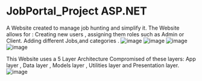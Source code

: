 # JobPortal_Project ASP.NET
A Website created to manage job hunting and simplify it.
The Website allows for :
Creating new users , assigning them roles such as Admin or Client.
Adding different Jobs,and categories .
![image](https://user-images.githubusercontent.com/34380779/226344367-4d14c1ff-8d3d-4625-937b-4c4d6fafb33e.png)
![image](https://user-images.githubusercontent.com/34380779/226344509-acddc00f-f8c4-4f8e-a998-dcb8f855d627.png)
![image](https://user-images.githubusercontent.com/34380779/226344574-72a4b169-30ed-4f07-8c31-36a0b406ea05.png)
![image](https://user-images.githubusercontent.com/34380779/226344622-1f16cae6-7ecf-417b-86e9-d336d64a4897.png)

This Website uses a 5 Layer Architecture Compromised of these layers:
App layer , Data layer , Models layer , Utilities layer and Presentation layer.
![image](https://user-images.githubusercontent.com/34380779/226345014-6e15bf81-388d-4bf3-af67-e7170ab540c3.png)

